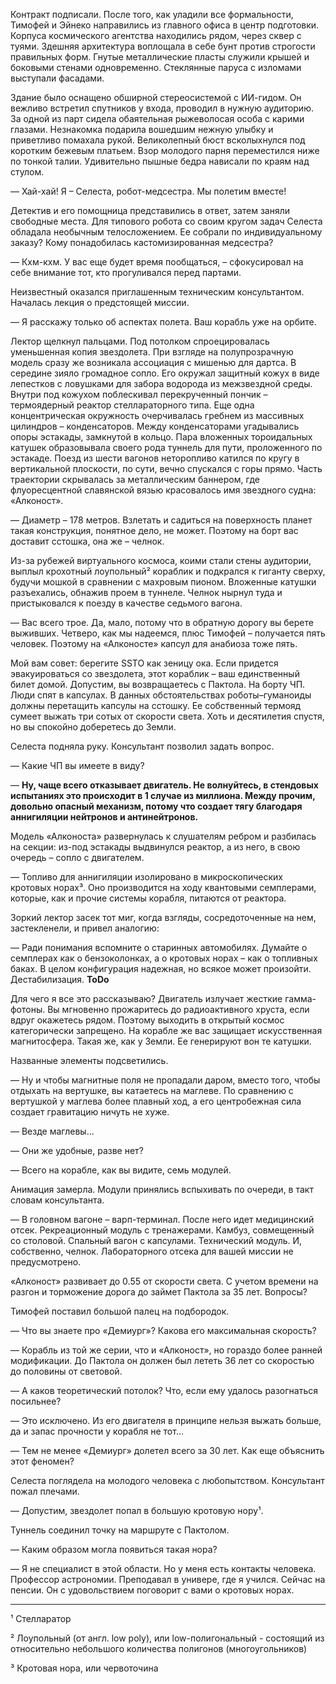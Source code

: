 Контракт подписали. После того, как уладили все формальности, Тимофей и Эйнеко направились из главного офиса в центр подготовки. Корпуса космического агентства находились рядом, через сквер с туями. Здешняя архитектура воплощала в себе бунт против строгости правильных форм. Гнутые металлические пласты служили крышей и боковыми стенами одновременно. Стеклянные паруса с изломами выступали фасадами.

Здание было оснащено обширной стереосистемой с ИИ-гидом. Он вежливо встретил спутников у входа, проводил в нужную аудиторию. За одной из парт сидела обаятельная рыжеволосая особа с карими глазами. Незнакомка подарила вошедшим нежную улыбку и приветливо помахала рукой. Великолепный бюст всколыхнулся под коротким бежевым платьем. Взор молодого парня переместился ниже по тонкой талии. Удивительно пышные бедра нависали по краям над стулом.

— Хай-хай! Я – Селеста, робот-медсестра. Мы полетим вместе!

Детектив и его помощница представились в ответ, затем заняли свободные места. Для типового робота со своим кругом задач Селеста обладала необычным телосложением. Ее собрали по индивидуальному заказу? Кому понадобилась кастомизированная медсестра?

— Кхм-кхм. У вас еще будет время пообщаться, – сфокусировал на себе внимание тот, кто прогуливался перед партами.

Неизвестный оказался приглашенным техническим консультантом. Началась лекция о предстоящей миссии.

— Я расскажу только об аспектах полета. Ваш корабль уже на орбите.

Лектор щелкнул пальцами. Под потолком спроецировалась уменьшенная копия звездолета. При взгляде на полупрозрачную модель сразу же возникала ассоциация с мишенью для дартса. В середине зияло громадное сопло. Его окружал защитный кожух в виде лепестков с ловушками для забора водорода из межзвездной среды. Внутри под кожухом поблескивал перекрученный пончик – термоядерный реактор стеллараторного типа. Еще одна концентрическая окружность очерчивалась гребнем из массивных цилиндров – конденсаторов. Между конденсаторами угадывались опоры эстакады, замкнутой в кольцо. Пара вложенных тороидальных катушек образовывала своего рода туннель для пути, проложенного по эстакаде. Поезд из шести вагонов неторопливо катился по кругу в вертикальной плоскости, по сути, вечно спускался с горы прямо. Часть траектории скрывалась за металлическим баннером, где флуоресцентной славянской вязью красовалось имя звездного судна: «Алконост».

— Диаметр – 178 метров. Взлетать и садиться на поверхность планет такая конструкция, понятное дело, не может. Поэтому на борт вас доставит сстошка, она же – челнок.

Из-за рубежей виртуального космоса, коими стали стены аудитории, выплыл крохотный лоупольный² кораблик и подкрался к гиганту сверху, будучи мошкой в сравнении с махровым пионом. Вложенные катушки разъехались, обнажив проем в туннеле. Челнок нырнул туда и пристыковался к поезду в качестве седьмого вагона.

— Вас всего трое. Да, мало, потому что в обратную дорогу вы берете выживших. Четверо, как мы надеемся, плюс Тимофей – получается пять человек. Поэтому на «Алконосте» капсул для анабиоза тоже пять.

Мой вам совет: берегите SSTO как зеницу ока. Если придется эвакуироваться со звездолета, этот кораблик – ваш единственный билет домой. Допустим, вы возвращаетесь с Пактола. На борту ЧП. Люди спят в капсулах. В данных обстоятельствах роботы–гуманоиды должны перетащить капсулы на сстошку. Ее собственный термояд сумеет выжать три сотых от скорости света. Хоть и десятилетия спустя, но вы спокойно доберетесь до Земли.

Селеста подняла руку. Консультант позволил задать вопрос.

— Какие ЧП вы имеете в виду?

— **Ну, чаще всего отказывает двигатель. Не волнуйтесь, в стендовых испытаниях это происходит в 1 случае из миллиона.  Между прочим, довольно опасный механизм, потому что создает тягу благодаря аннигиляции нейтронов и антинейтронов.**

Модель «Алконоста» развернулась к слушателям ребром и разбилась на секции: из-под эстакады выдвинулся реактор, а из него, в свою очередь – сопло с двигателем.

— Топливо для аннигиляции изолировано в микроскопических кротовых норах³. Оно производится на ходу квантовыми семплерами, которые, как и прочие системы корабля, питаются от реактора. 

Зоркий лектор засек тот миг, когда взгляды, сосредоточенные на нем, застекленели, и привел аналогию:

— Ради понимания вспомните о старинных автомобилях. Думайте о семплерах как о бензоколонках, а о кротовых норах – как о топливных баках. В целом конфигурация надежная, но всякое может произойти. Дестабилизация. **ToDo**

Для чего я все это рассказываю? Двигатель излучает жесткие гамма-фотоны. Вы мгновенно прожаритесь до радиоактивного хруста, если вдруг окажетесь рядом. Поэтому выходить в открытый космос категорически запрещено. На корабле же вас защищает искусственная магнитосфера. Такая же, как у Земли. Ее генерируют вон те катушки.

Названные элементы подсветились.

— Ну и чтобы магнитные поля не пропадали даром, вместо того, чтобы отдыхать на вертушке, вы катаетесь на маглеве. По сравнению с вертушкой у маглева более плавный ход, а его центробежная сила создает гравитацию ничуть не хуже. 

— Везде маглевы...

— Они же удобные, разве нет?

— Всего на корабле, как вы видите, семь модулей.

Анимация замерла. Модули принялись вспыхивать по очереди, в такт словам консультанта.

— В головном вагоне – варп-терминал. После него идет медицинский отсек. Рекреационный модуль с тренажерами. Камбуз, совмещенный со столовой. Спальный вагон с капсулами. Технический модуль. И, собственно, челнок. Лабораторного отсека для вашей миссии не предусмотрено. 

«Алконост» развивает до 0.55 от скорости света. С учетом времени на разгон и торможение дорога до займет Пактола за 35 лет. Вопросы?

Тимофей поставил большой палец на подбородок.

— Что вы знаете про «Демиург»? Какова его максимальная скорость?

— Корабль из той же серии, что и «Алконост», но гораздо более ранней модификации. До Пактола он должен был лететь 36 лет со скоростью до половины от световой. 

— А каков теоретический потолок? Что, если ему удалось разогнаться посильнее?

— Это исключено. Из его двигателя в принципе нельзя выжать больше, да и запас прочности у корабля не тот...

— Тем не менее «Демиург» долетел всего за 30 лет. Как еще объяснить этот феномен? 

Селеста поглядела на молодого человека с любопытством. Консультант пожал плечами.

— Допустим, звездолет попал в большую кротовую нору¹.

Туннель соединил точку на маршруте с Пактолом.

— Каким образом могла появиться такая нора?

— Я не специалист в этой области. Но у меня есть контакты человека. Профессор астрономии. Преподавал в универе, где я учился. Сейчас на пенсии. Он с удовольствием поговорит с вами о кротовых норах.


---
¹ Стелларатор

² Лоупольный (от англ. low poly), или low-полигональный - состоящий из относительно небольшого количества полигонов (многоугольников)

³ Кротовая нора, или червоточина